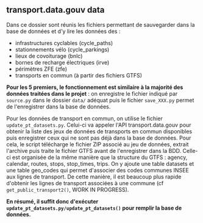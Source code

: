 ## transport.data.gouv data

Dans ce dossier sont réunis les fichiers permettant de sauvegarder dans la base de données
 et d'y lire les données des :
 - infrastructures cyclables (cycle_paths)
 - stationnements vélo (cycle_parkings)
 - lieux de covoiturage (bnlc)
 - bornes de recharge électriques (irve)
 - périmètres ZFE (zfe)
 - transports en commun (à partir des fichiers GTFS)

**Pour les 5 premiers, le fonctionnement est similaire à la majorité des données traitées dans le projet** : 
on enregistre le fichier indiqué par `source.py` dans le dossier `data/` adéquat puis le fichier `save_XXX.py` 
permet de l'enregistrer dans la base de données. 

Pour les données de transport en commun, on utilise le fichier `update_pt_datasets.py`. 
Celui-ci va appeler l'API transport.data.gouv pour obtenir la liste des jeux de données de 
transports en commun disponibles puis enregistrer ceux qui ne sont pas déjà dans la base de données. 
Pour cela, le script télécharge le fichier ZIP associé au jeu de données, extrait l'archive puis traite le fichier GTFS 
avant de l'enregistrer dans la BDD. Celle-ci est organisée de la même manière que la structure du GTFS : agency, calendar, routes, stops, stop_times, trips. 
On y ajoute une table datasets et une table geo_codes qui permet d'associer des codes communes INSEE aux lignes de transport. 
De cette manière, il est beaucoup plus rapide d'obtenir les lignes de transport associées à une commune (cf `get_public_transport2()`, WORK IN PROGRESS).

**En résumé, il suffit donc d'exécuter `update_pt_datasets.py/update_pt_datasets()` pour remplir la base de données.**